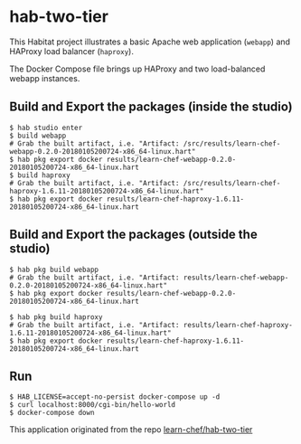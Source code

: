# hab-two-tier

This Habitat project illustrates a basic Apache web application (`webapp`) and HAProxy load balancer (`haproxy`).

The Docker Compose file brings up HAProxy and two load-balanced webapp instances.

## Build and Export the packages (inside the studio)

```
$ hab studio enter
$ build webapp
# Grab the built artifact, i.e. "Artifact: /src/results/learn-chef-webapp-0.2.0-20180105200724-x86_64-linux.hart"
$ hab pkg export docker results/learn-chef-webapp-0.2.0-20180105200724-x86_64-linux.hart
$ build haproxy
# Grab the built artifact, i.e. "Artifact: /src/results/learn-chef-haproxy-1.6.11-20180105200724-x86_64-linux.hart"
$ hab pkg export docker results/learn-chef-haproxy-1.6.11-20180105200724-x86_64-linux.hart
```

## Build and Export the packages (outside the studio)

```
$ hab pkg build webapp
# Grab the built artifact, i.e. "Artifact: results/learn-chef-webapp-0.2.0-20180105200724-x86_64-linux.hart"
$ hab pkg export docker results/learn-chef-webapp-0.2.0-20180105200724-x86_64-linux.hart

$ hab pkg build haproxy
# Grab the built artifact, i.e. "Artifact: results/learn-chef-haproxy-1.6.11-20180105200724-x86_64-linux.hart"
$ hab pkg export docker results/learn-chef-haproxy-1.6.11-20180105200724-x86_64-linux.hart
```

## Run

```
$ HAB_LICENSE=accept-no-persist docker-compose up -d
$ curl localhost:8000/cgi-bin/hello-world
$ docker-compose down
```

This application originated from the repo [learn-chef/hab-two-tier](https://github.com/learn-chef/hab-two-tier)
